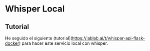 # Whisper Local

## Tutorial

He seguido el siguiente (tutorial](https://lablab.ai/t/whisper-api-flask-docker)
para hacer este servicio local con whisper.
